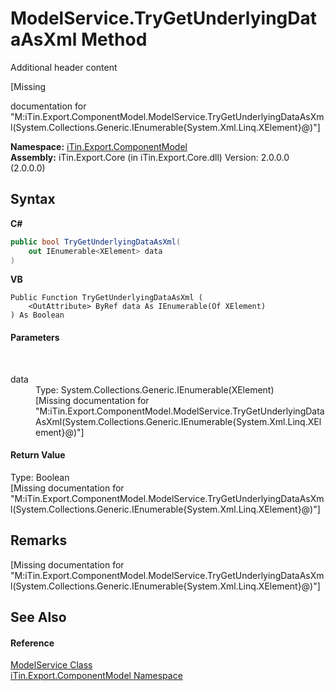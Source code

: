 # ModelService.TryGetUnderlyingDataAsXml Method 
Additional header content 

\[Missing <summary> documentation for "M:iTin.Export.ComponentModel.ModelService.TryGetUnderlyingDataAsXml(System.Collections.Generic.IEnumerable{System.Xml.Linq.XElement}@)"\]

**Namespace:**&nbsp;<a href="N_iTin_Export_ComponentModel">iTin.Export.ComponentModel</a><br />**Assembly:**&nbsp;iTin.Export.Core (in iTin.Export.Core.dll) Version: 2.0.0.0 (2.0.0.0)

## Syntax

**C#**<br />
``` C#
public bool TryGetUnderlyingDataAsXml(
	out IEnumerable<XElement> data
)
```

**VB**<br />
``` VB
Public Function TryGetUnderlyingDataAsXml ( 
	<OutAttribute> ByRef data As IEnumerable(Of XElement)
) As Boolean
```


#### Parameters
&nbsp;<dl><dt>data</dt><dd>Type: System.Collections.Generic.IEnumerable(XElement)<br />\[Missing <param name="data"/> documentation for "M:iTin.Export.ComponentModel.ModelService.TryGetUnderlyingDataAsXml(System.Collections.Generic.IEnumerable{System.Xml.Linq.XElement}@)"\]</dd></dl>

#### Return Value
Type: Boolean<br />\[Missing <returns> documentation for "M:iTin.Export.ComponentModel.ModelService.TryGetUnderlyingDataAsXml(System.Collections.Generic.IEnumerable{System.Xml.Linq.XElement}@)"\]

## Remarks
\[Missing <remarks> documentation for "M:iTin.Export.ComponentModel.ModelService.TryGetUnderlyingDataAsXml(System.Collections.Generic.IEnumerable{System.Xml.Linq.XElement}@)"\]

## See Also


#### Reference
<a href="T_iTin_Export_ComponentModel_ModelService">ModelService Class</a><br /><a href="N_iTin_Export_ComponentModel">iTin.Export.ComponentModel Namespace</a><br />